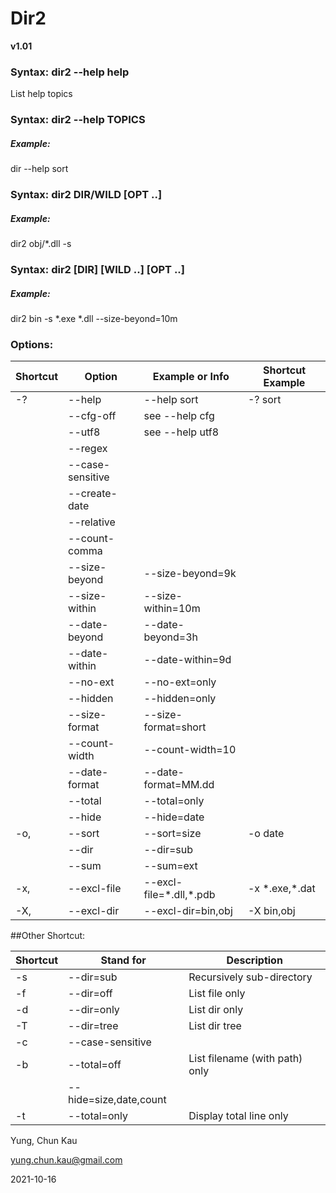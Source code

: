 # Dir2
**v1.01**

### Syntax: dir2 --help help
List help topics

### Syntax: dir2 --help TOPICS
##### Example:

dir --help sort

### Syntax: dir2 DIR/WILD [OPT ..]
##### Example:

dir2 obj/*.dll -s

### Syntax: dir2 [DIR] [WILD ..] [OPT ..]
##### Example:

dir2 bin -s \*.exe \*.dll --size-beyond=10m

### Options:

| Shortcut | Option           | Example or Info         | Shortcut Example |
| -------- | ------           | ---------------         | ---------------- |
| -?       | --help           | --help sort             | -? sort          |
|          | --cfg-off        | see --help cfg          |                  |
|          | --utf8 	      | see --help utf8         |                  |
|          | --regex          |                         |                  |
|          | --case-sensitive |                         |                  |
|          | --create-date    |                         |                  |
|          | --relative       |                         |                  |
|          | --count-comma    |                         |                  |
|          | --size-beyond    | --size-beyond=9k        |                  |
|          | --size-within    | --size-within=10m       |                  |
|          | --date-beyond    | --date-beyond=3h        |                  |
|          | --date-within    | --date-within=9d        |                  |
|          | --no-ext         | --no-ext=only           |                  |
|          | --hidden         | --hidden=only           |                  |
|          | --size-format    | --size-format=short     |                  |
|          | --count-width    | --count-width=10        |                  |
|          | --date-format    | --date-format=MM.dd     |                  |
|          | --total          | --total=only            |                  |
|          | --hide           | --hide=date             |                  |
| -o,      | --sort           | --sort=size             | -o date          |
|          | --dir            | --dir=sub               |                  |
|          | --sum            | --sum=ext               |                  |
| -x,      | --excl-file      | --excl-file=\*.dll,\*.pdb | -x \*.exe,\*.dat   |
| -X,      | --excl-dir       | --excl-dir=bin,obj      | -X bin,obj       |

##Other Shortcut:

| Shortcut | Stand for              | Description                    |
| -------- | ---------              | -----------                    |
| -s       | --dir=sub              | Recursively sub-directory      |
| -f       | --dir=off              | List file only                 |
| -d       | --dir=only             | List dir only                  |
| -T       | --dir=tree             | List dir tree                  |
| -c       | --case-sensitive       |                                |
| -b       | --total=off	    | List filename (with path) only |
|          | --hide=size,date,count |                                |
| -t       | --total=only           | Display total line only        |
  
Yung, Chun Kau

<yung.chun.kau@gmail.com>

2021-10-16

